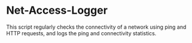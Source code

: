 # Net-Access-Logger
This script regularly checks the connectivity of a network using ping and HTTP requests, and logs the ping and connectivity statistics.
